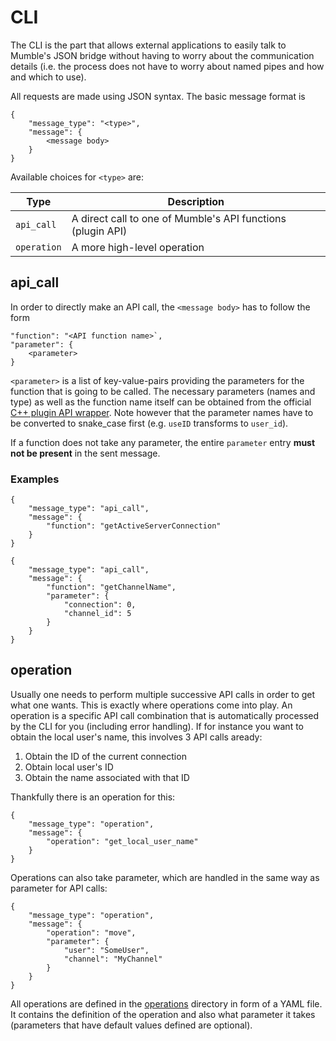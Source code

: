 # CLI

The CLI is the part that allows external applications to easily talk to Mumble's JSON bridge without having to
worry about the communication details (i.e. the process does not have to worry about named pipes and how
and which to use).

All requests are made using JSON syntax. The basic message format is
```
{
    "message_type": "<type>",
    "message": {
        <message body>
    }
}
```

Available choices for `<type>` are:

| **Type** | **Description** |
| -------- | --------------- |
| `api_call` | A direct call to one of Mumble's API functions (plugin API) |
| `operation` | A more high-level operation |

## api_call

In order to directly make an API call, the `<message body>` has to follow the form
```
"function": "<API function name>`,
"parameter": {
    <parameter>
}
```

`<parameter>` is a list of key-value-pairs providing the parameters for the function that is
going to be called. The necessary parameters (names and type) as well as the function name itself
can be obtained from the official
[C++ plugin API wrapper](https://github.com/mumble-voip/mumble-plugin-cpp/blob/7e1256a958d8e452ddb5273a20c30b0a26d6c4dc/include/mumble/plugin/MumbleAPI.h).
Note however that the parameter names have to be converted to snake_case first (e.g. `useID` transforms
to `user_id`).

If a function does not take any parameter, the entire `parameter` entry **must not be present** in
the sent message.

### Examples

```
{
    "message_type": "api_call",
    "message": {
        "function": "getActiveServerConnection"
    }
}
```

```
{
    "message_type": "api_call",
    "message": {
        "function": "getChannelName",
        "parameter": {
            "connection": 0,
            "channel_id": 5
        }
    }
}
```


## operation

Usually one needs to perform multiple successive API calls in order to get what one wants. This
is exactly where operations come into play. An operation is a specific API call combination that
is automatically processed by the CLI for you (including error handling). If for instance you want
to obtain the local user's name, this involves 3 API calls aready:
1. Obtain the ID of the current connection
2. Obtain local user's ID
3. Obtain the name associated with that ID

Thankfully there is an operation for this:
```
{
    "message_type": "operation",
    "message": {
        "operation": "get_local_user_name"
    }
}
```

Operations can also take parameter, which are handled in the same way as parameter for API calls:
```
{
    "message_type": "operation",
    "message": {
        "operation": "move",
        "parameter": {
            "user": "SomeUser",
            "channel": "MyChannel"
        }
    }
}
```

All operations are defined in the [operations](operations/) directory in form of a YAML file. It
contains the definition of the operation and also what parameter it takes (parameters that have
default values defined are optional).

